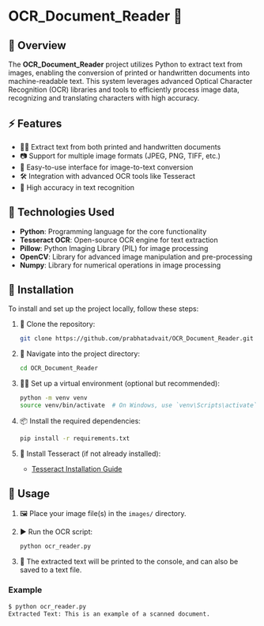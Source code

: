 # OCR_Document_Reader 📝

## 📖 Overview

The **OCR_Document_Reader** project utilizes Python to extract text from images, enabling the conversion of printed or handwritten documents into machine-readable text. This system leverages advanced Optical Character Recognition (OCR) libraries and tools to efficiently process image data, recognizing and translating characters with high accuracy.

## ⚡ Features

- 🧑‍💻 Extract text from both printed and handwritten documents
- 📷 Support for multiple image formats (JPEG, PNG, TIFF, etc.)
- 🔧 Easy-to-use interface for image-to-text conversion
- 🛠️ Integration with advanced OCR tools like Tesseract
- 🎯 High accuracy in text recognition

## 🧰 Technologies Used

- **Python**: Programming language for the core functionality
- **Tesseract OCR**: Open-source OCR engine for text extraction
- **Pillow**: Python Imaging Library (PIL) for image processing
- **OpenCV**: Library for advanced image manipulation and pre-processing
- **Numpy**: Library for numerical operations in image processing

## 🚀 Installation

To install and set up the project locally, follow these steps:

1. 🔗 Clone the repository:
    ```bash
    git clone https://github.com/prabhatadvait/OCR_Document_Reader.git
    ```

2. 🔽 Navigate into the project directory:
    ```bash
    cd OCR_Document_Reader
    ```

3. 🧑‍💻 Set up a virtual environment (optional but recommended):
    ```bash
    python -m venv venv
    source venv/bin/activate  # On Windows, use `venv\Scripts\activate`
    ```

4. 📦 Install the required dependencies:
    ```bash
    pip install -r requirements.txt
    ```

5. 🔨 Install Tesseract (if not already installed):
    - [Tesseract Installation Guide](https://github.com/tesseract-ocr/tesseract/wiki)

## 🏁 Usage

1. 🖼️ Place your image file(s) in the `images/` directory.
2. ▶️ Run the OCR script:
    ```bash
    python ocr_reader.py
    ```

3. 📝 The extracted text will be printed to the console, and can also be saved to a text file.

### Example

```bash
$ python ocr_reader.py
Extracted Text: This is an example of a scanned document.
